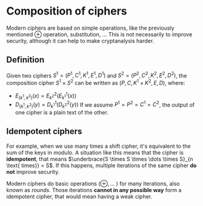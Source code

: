 # Composition of ciphers
Modern ciphers are based on simple operations, like the previously mentioned $\oplus$ operation, substitution, $\dots$
This is not necessarily to improve security, although it can help to make cryptanalysis harder.
## Definition
Given two ciphers $S^1= (P^1, C^1, K^1, E^1,D^1)$ and $S^2= (P^2, C^2, K^2, E^2,D^2)$, the composition cipher $S^1 \times S^2$ can be written as $(P,C,K^1 \times K^2, E, D)$, where:
- $E_{(k^1, k^2)}(x)=E^{2}_{k^2}(E^{1}_{k^1}(x))$
- $D_{(k^1, k^2)}(y)=D^{1}_{k^1}(D^{2}_{k^2}(y))$
If we assume $P^1 = P^2 = C^1 = C^2$, the output of one cipher is a plain text of the other.
## Idempotent ciphers
For example, when we use many times a shift cipher, it's equivalent to the sum of the keys in modulo. A situation like this means that the cipher is **idempotent**, that means $\underbrace{S \times S \times \dots \times S}_{n \text{ times}} = S$.
If this happens, multiple iterations of the same cipher **do not** improve security.

Modern ciphers do basic operations ($\oplus, \dots$ ) for many iterations, also known as *rounds*. Those iterations **cannot in any possible way** form a idempotent cipher, that would mean having a weak cipher.
